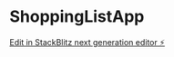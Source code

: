 # ShoppingListApp

[Edit in StackBlitz next generation editor ⚡️](https://stackblitz.com/~/github.com/paguielng/ShoppingListApp-v_web)
